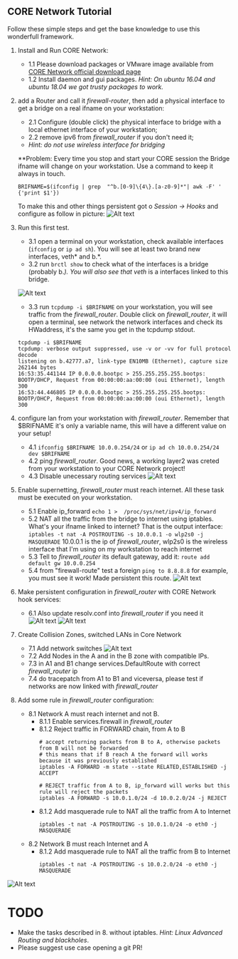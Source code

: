 CORE Network Tutorial
---------------------

Follow these simple steps and get the base knowledge to use this wonderfull framework.

1. Install and Run CORE Network:
    - 1.1 Please download packages or VMware image available from [CORE Network official download page](https://www.nrl.navy.mil/itd/ncs/products/core)
    - 1.2 Install daemon and gui packages. _Hint: On ubuntu 16.04 and ubuntu 18.04 we got trusty packages to work._ 
    
2. add a Router and call it _firewall-router_, then add a physical interface to get a bridge on a real ifname on your workstation: 
    - 2.1 Configure (double click) the physical interface to bridge with a local ethernet interface of your workstation;
    - 2.2 remove ipv6 from _firewall_router_ if you don't need it;
    - _Hint: do not use wireless interface for bridging_

    **Problem: Every time you stop and start your CORE session the Bridge ifname will change on your workstation. Use a command to keep it always in touch.
    ````
    BRIFNAME=$(ifconfig | grep  "^b.[0-9]\{4\}.[a-z0-9]*"| awk -F' ' {'print $1'})
    ````    
    To make this and other things persistent got o _Session -> Hooks_ and configure as follow in picture:
    ![Alt text](images/create_runtimehook.png)

3. Run this first test.
    - 3.1 open a terminal on your workstation, check available interfaces (`ifconfig` or `ip ad sh`). You will see at least two brand new interfaces, veth* and b.*. 
    - 3.2 run `brctl show` to check what of the interfaces is a bridge (probably b.*). You will also see that veth* is a interfaces linked to this bridge.
    
    
    ![Alt text](images/3_testbridge_onlocalpc.png)
    
    
    - 3.3 run `tcpdump -i $BRIFNAME` on your workstation, you will see traffic from the _firewall_router_.  Double click on _firewall_router_, it will open a terminal, see network the network interfaces and check its HWaddress, it's the same you get in the tcpdump stdout.
    ````
    tcpdump -i $BRIFNAME
    tcpdump: verbose output suppressed, use -v or -vv for full protocol decode
    listening on b.42777.a7, link-type EN10MB (Ethernet), capture size 262144 bytes
    16:53:35.441144 IP 0.0.0.0.bootpc > 255.255.255.255.bootps: BOOTP/DHCP, Request from 00:00:00:aa:00:00 (oui Ethernet), length 300
    16:53:44.446805 IP 0.0.0.0.bootpc > 255.255.255.255.bootps: BOOTP/DHCP, Request from 00:00:00:aa:00:00 (oui Ethernet), length 300
    ````

4. configure lan from your workstation with _firewall_router_. Remember that $BRIFNAME it's only a variable name, this will have a different value on your setup!
    - 4.1 `ifconfig $BRIFNAME 10.0.0.254/24` or `ip ad ch 10.0.0.254/24 dev $BRIFNAME`
    - 4.2 ping _firewall_router_. Good news, a working layer2 was creted from your workstation to your CORE Network project!
    - 4.3 Disable unecessary routing services
        ![Alt text](images/firewall-router_services.png)
    
5. Enable supernetting, _firewall_router_ must reach internet. All these task must be executed on your workstation.
    - 5.1 Enable ip_forward `echo 1 >  /proc/sys/net/ipv4/ip_forward`
    - 5.2 NAT all the traffic from the bridge to internet using iptables. What's your ifname linked to internet? That is the output interface:
        `iptables -t nat -A POSTROUTING -s 10.0.0.1 -o wlp2s0 -j MASQUERADE`
        10.0.0.1 is the ip of _firewall_router_, wlp2s0 is the wireless interface that I'm using on my workstation to reach internet
    - 5.3 Tell to _firewall_router_ its default gateway, add it:
        `route add default gw 10.0.0.254`
    - 5.4 from "firewall-route" test a foreign `ping to 8.8.8.8` for example, you must see it work! Made persistent this route.
        ![Alt text](images/4_router_defgw_persistent.png)

6. Make persistent configuration in _firewall_router_ with CORE Network hook services:
    - 6.1 Also update resolv.conf into _firewall_router_ if you need it
        ![Alt text](images/4_router_resolvconf_persistent.png)
        ![Alt text](images/4_router_resolvconf_persistent_2.png)
    
7. Create Collision Zones, switched LANs in Core Network
    - 7.1 Add network switches
        ![Alt text](images/7_creates_switches_links.png)
    - 7.2 Add Nodes in the A and in the B zone with compatible IPs.
    - 7.3 in A1 and B1 change services.DefaultRoute with correct _firewall_router_ ip
    - 7.4 do tracepatch from A1 to B1 and viceversa, please test if networks are now linked with _firewall_router_

8. Add some rule in _firewall_router_ configuration:
    - 8.1 Network A must reach internet and not B.
        - 8.1.1 Enable services.firewall in _firewall_router_
        - 8.1.2 Reject traffic in FORWARD chain, from A to B
          ````
          # accept returning packets from B to A, otherwise packets from B will not be forwarded
          # this means that if B reach A the forward will works because it was previously established 
          iptables -A FORWARD -m state --state RELATED,ESTABLISHED -j ACCEPT
          
          # REJECT traffic from A to B, ip_forward will works but this rule will reject the packets
          iptables -A FORWARD -s 10.0.1.0/24 -d 10.0.2.0/24 -j REJECT
          ````
        - 8.1.2 Add masquerade rule to NAT all the traffic from A to Internet
          ````
          iptables -t nat -A POSTROUTING -s 10.0.1.0/24 -o eth0 -j MASQUERADE
          ````
    - 8.2 Network B must reach Internet and A
        - 8.1.2 Add masquerade rule to NAT all the traffic from B to Internet
          ````
          iptables -t nat -A POSTROUTING -s 10.0.2.0/24 -o eth0 -j MASQUERADE
          ````

![Alt text](images/7_addnodes_removeips.png)

# TODO
- Make the tasks described in 8. without iptables. _Hint: Linux Advanced Routing and blackholes_.
- Please suggest use case opening a git PR!
